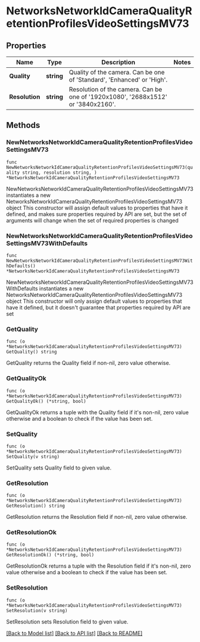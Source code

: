 # NetworksNetworkIdCameraQualityRetentionProfilesVideoSettingsMV73

## Properties

Name | Type | Description | Notes
------------ | ------------- | ------------- | -------------
**Quality** | **string** | Quality of the camera. Can be one of &#39;Standard&#39;, &#39;Enhanced&#39; or &#39;High&#39;. | 
**Resolution** | **string** | Resolution of the camera. Can be one of &#39;1920x1080&#39;, &#39;2688x1512&#39; or &#39;3840x2160&#39;. | 

## Methods

### NewNetworksNetworkIdCameraQualityRetentionProfilesVideoSettingsMV73

`func NewNetworksNetworkIdCameraQualityRetentionProfilesVideoSettingsMV73(quality string, resolution string, ) *NetworksNetworkIdCameraQualityRetentionProfilesVideoSettingsMV73`

NewNetworksNetworkIdCameraQualityRetentionProfilesVideoSettingsMV73 instantiates a new NetworksNetworkIdCameraQualityRetentionProfilesVideoSettingsMV73 object
This constructor will assign default values to properties that have it defined,
and makes sure properties required by API are set, but the set of arguments
will change when the set of required properties is changed

### NewNetworksNetworkIdCameraQualityRetentionProfilesVideoSettingsMV73WithDefaults

`func NewNetworksNetworkIdCameraQualityRetentionProfilesVideoSettingsMV73WithDefaults() *NetworksNetworkIdCameraQualityRetentionProfilesVideoSettingsMV73`

NewNetworksNetworkIdCameraQualityRetentionProfilesVideoSettingsMV73WithDefaults instantiates a new NetworksNetworkIdCameraQualityRetentionProfilesVideoSettingsMV73 object
This constructor will only assign default values to properties that have it defined,
but it doesn't guarantee that properties required by API are set

### GetQuality

`func (o *NetworksNetworkIdCameraQualityRetentionProfilesVideoSettingsMV73) GetQuality() string`

GetQuality returns the Quality field if non-nil, zero value otherwise.

### GetQualityOk

`func (o *NetworksNetworkIdCameraQualityRetentionProfilesVideoSettingsMV73) GetQualityOk() (*string, bool)`

GetQualityOk returns a tuple with the Quality field if it's non-nil, zero value otherwise
and a boolean to check if the value has been set.

### SetQuality

`func (o *NetworksNetworkIdCameraQualityRetentionProfilesVideoSettingsMV73) SetQuality(v string)`

SetQuality sets Quality field to given value.


### GetResolution

`func (o *NetworksNetworkIdCameraQualityRetentionProfilesVideoSettingsMV73) GetResolution() string`

GetResolution returns the Resolution field if non-nil, zero value otherwise.

### GetResolutionOk

`func (o *NetworksNetworkIdCameraQualityRetentionProfilesVideoSettingsMV73) GetResolutionOk() (*string, bool)`

GetResolutionOk returns a tuple with the Resolution field if it's non-nil, zero value otherwise
and a boolean to check if the value has been set.

### SetResolution

`func (o *NetworksNetworkIdCameraQualityRetentionProfilesVideoSettingsMV73) SetResolution(v string)`

SetResolution sets Resolution field to given value.



[[Back to Model list]](../README.md#documentation-for-models) [[Back to API list]](../README.md#documentation-for-api-endpoints) [[Back to README]](../README.md)


